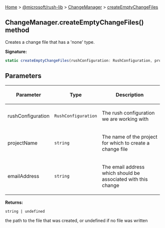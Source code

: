 [Home](./index) &gt; [@microsoft/rush-lib](./rush-lib.md) &gt; [ChangeManager](./rush-lib.changemanager.md) &gt; [createEmptyChangeFiles](./rush-lib.changemanager.createemptychangefiles.md)

## ChangeManager.createEmptyChangeFiles() method

Creates a change file that has a 'none' type.

<b>Signature:</b>

```typescript
static createEmptyChangeFiles(rushConfiguration: RushConfiguration, projectName: string, emailAddress: string): string | undefined;
```

## Parameters

|  <p>Parameter</p> | <p>Type</p> | <p>Description</p> |
|  --- | --- | --- |
|  <p>rushConfiguration</p> | <p>`RushConfiguration`</p> | <p>The rush configuration we are working with</p> |
|  <p>projectName</p> | <p>`string`</p> | <p>The name of the project for which to create a change file</p> |
|  <p>emailAddress</p> | <p>`string`</p> | <p>The email address which should be associated with this change</p> |

<b>Returns:</b>

`string | undefined`

the path to the file that was created, or undefined if no file was written

